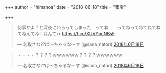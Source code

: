 +++
author = "himanoa"
date = "2018-06-18"
title = "家宝"

+++

<blockquote class="twitter-tweet" data-lang="ja"><p lang="ja" dir="ltr">何事かよ？と深夜にわらってしまった　ってね　　ってねってねてねてねてねんてねｔねんてｎ <a href="https://t.co/XUVYbcNBsF">https://t.co/XUVYbcNBsF</a></p>&mdash; 名取さな??ば〜ちゃるな〜す (@sana_natori) <a href="https://twitter.com/sana_natori/status/1008786993659011078?ref_src=twsrc%5Etfw">2018年6月18日</a></blockquote>

<blockquote class="twitter-tweet" data-lang="ja"><p lang="und" dir="ltr">・・・・？？？？ｗｗｗｗｗｗ？？？？ｗｗｗｗｗｗ</p>&mdash; 名取さな??ば〜ちゃるな〜す (@sana_natori) <a href="https://twitter.com/sana_natori/status/1008786317449150464?ref_src=twsrc%5Etfw">2018年6月18日</a></blockquote>




